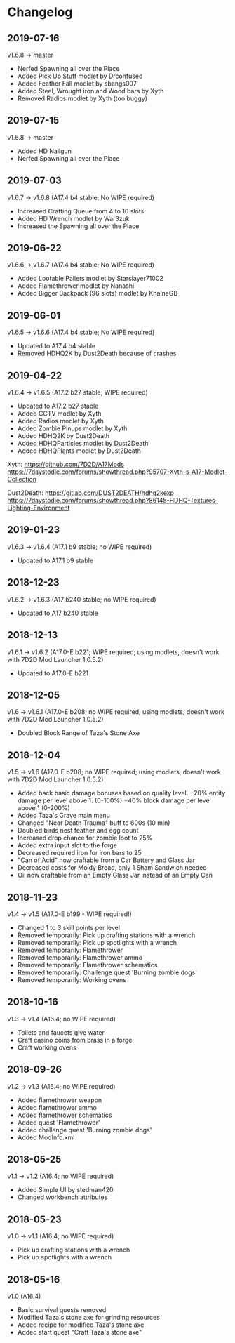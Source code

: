 # Changelog

## 2019-07-16
v1.6.8 -> master
- Nerfed Spawning all over the Place
- Added Pick Up Stuff modlet by Drconfused
- Added Feather Fall modlet by sbangs007
- Added Steel, Wrought iron and Wood bars by Xyth
- Removed Radios modlet by Xyth (too buggy)

## 2019-07-15
v1.6.8 -> master
- Added HD Nailgun
- Nerfed Spawning all over the Place

## 2019-07-03
v1.6.7 -> v1.6.8 (A17.4 b4 stable; No WIPE required)
- Increased Crafting Queue from 4 to 10 slots
- Added HD Wrench modlet by War3zuk
- Increased the Spawning all over the Place

## 2019-06-22
v1.6.6 -> v1.6.7 (A17.4 b4 stable; No WIPE required)
- Added Lootable Pallets modlet by Starslayer71002
- Added Flamethrower modlet by Nanashi
- Added Bigger Backpack (96 slots) modlet by KhaineGB

## 2019-06-01
v1.6.5 -> v1.6.6 (A17.4 b4 stable; No WIPE required)
- Updated to A17.4 b4 stable
- Removed HDHQ2K by Dust2Death because of crashes

## 2019-04-22
v1.6.4 -> v1.6.5 (A17.2 b27 stable; WIPE required)
- Updated to A17.2 b27 stable
- Added CCTV modlet by Xyth
- Added Radios modlet by Xyth
- Added Zombie Pinups modlet by Xyth 
- Added HDHQ2K by Dust2Death
- Added HDHQParticles modlet by Dust2Death
- Added HDHQPlants modlet by Dust2Death
  
Xyth:
https://github.com/7D2D/A17Mods
https://7daystodie.com/forums/showthread.php?95707-Xyth-s-A17-Modlet-Collection

Dust2Death:
https://gitlab.com/DUST2DEATH/hdhq2kexp
https://7daystodie.com/forums/showthread.php?86145-HDHQ-Textures-Lighting-Environment

## 2019-01-23

v1.6.3 -> v1.6.4 (A17.1 b9 stable; no WIPE required)
- Updated to A17.1 b9 stable

## 2018-12-23

v1.6.2 -> v1.6.3 (A17 b240 stable; no WIPE required)
- Updated to A17 b240 stable

## 2018-12-13

v1.6.1 -> v1.6.2 (A17.0-E b221; WIPE required; using modlets, doesn't work with 7D2D Mod Launcher 1.0.5.2)
- Updated to A17.0-E b221

## 2018-12-05

v1.6 -> v1.6.1 (A17.0-E b208; no WIPE required; using modlets, doesn't work with 7D2D Mod Launcher 1.0.5.2)
- Doubled Block Range of Taza's Stone Axe

## 2018-12-04

v1.5 -> v1.6 (A17.0-E b208; no WIPE required; using modlets, doesn't work with 7D2D Mod Launcher 1.0.5.2)
- Added back basic damage bonuses based on quality level.
  +20% entity damage per level above 1. 
  (0-100%) +40% block damage per level above 1 (0-200%) 
- Added Taza's Grave main menu
- Changed "Near Death Trauma" buff to 600s (10 min)
- Doubled birds nest feather and egg count
- Increased drop chance for zombie loot to 25%
- Added extra input slot to the forge
- Decreased required iron for iron bars to 25
- "Can of Acid" now craftable from a Car Battery and Glass Jar
- Decreased costs for Moldy Bread, only 1 Sham Sandwich needed
- Oil now craftable from an Empty Glass Jar instead of an Empty Can

## 2018-11-23

v1.4 -> v1.5 (A17.0-E b199 - WIPE required!)
- Changed 1 to 3 skill points per level
- Removed temporarily: Pick up crafting stations with a wrench
- Removed temporarily: Pick up spotlights with a wrench
- Removed temporarily: Flamethrower
- Removed temporarily: Flamethrower ammo
- Removed temporarily: Flamethrower schematics
- Removed temporarily: Challenge quest 'Burning zombie dogs'
- Removed temporarily: Working ovens

## 2018-10-16

v1.3 -> v1.4 (A16.4; no WIPE required)
- Toilets and faucets give water
- Craft casino coins from brass in a forge
- Craft working ovens

## 2018-09-26

v1.2 -> v1.3 (A16.4; no WIPE required)
- Added flamethrower weapon
- Added flamethrower ammo
- Added flamethrower schematics
- Added quest 'Flamethrower'
- Added challenge quest 'Burning zombie dogs'
- Added ModInfo.xml

## 2018-05-25

v1.1 -> v1.2 (A16.4; no WIPE required)
- Added Simple UI by stedman420
- Changed workbench attributes

## 2018-05-23

v1.0 -> v1.1 (A16.4; no WIPE required)
- Pick up crafting stations with a wrench
- Pick up spotlights with a wrench

## 2018-05-16

v1.0 (A16.4)
- Basic survival quests removed
- Modified Taza's stone axe for grinding resources
- Added recipe for modified Taza's stone axe
- Added start quest "Craft Taza's stone axe"
